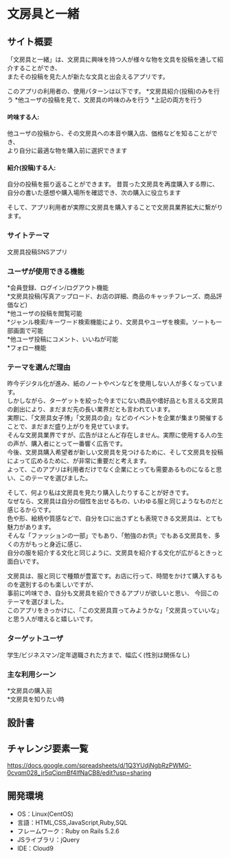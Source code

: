 # 文房具と一緒

## サイト概要
「文房具と一緒」は、文房具に興味を持つ人が様々な物を文具を投稿を通して紹介することができ、  
またその投稿を見た人が新たな文具と出会えるアプリです。

このアプリの利用者の、使用パターンは以下です。
*文房具紹介(投稿)のみを行う
*他ユーザの投稿を見て、文房具の吟味のみを行う
*上記の両方を行う

#### 吟味する人:
他ユーザの投稿から、その文房具への本音や購入店、価格などを知ることができ、　  
より自分に最適な物を購入前に選択できます

#### 紹介(投稿)する人:
自分の投稿を振り返ることができます。
昔買った文房具を再度購入する際に、自分の書いた感想や購入場所を確認でき、次の購入に役立ちます

そして、アプリ利用者が実際に文房具を購入することで文房具業界拡大に繋がります。

### サイトテーマ
文房具投稿SNSアプリ

### ユーザが使用できる機能
*会員登録、ログイン/ログアウト機能  
*文房具投稿(写真アップロード、お店の詳細、商品のキャッチフレーズ、商品評価など)  
*他ユーザの投稿を閲覧可能  
*ジャンル検索/キーワード検索機能により、文房具やユーザを検索。ソートも一部画面で可能  
*他ユーザ投稿にコメント、いいねが可能  
*フォロー機能

### テーマを選んだ理由
昨今デジタル化が進み、紙のノートやペンなどを使用しない人が多くなっています。  
しかしながら、ターゲットを絞った今までにない商品や嗜好品とも言える文房具の創出により、まだまだ先の長い業界だとも言われています。  
実際に、「文房具女子博」「文房具の会」などのイベントを企業が集まり開催することで、まだまだ盛り上がりを見せています。   
そんな文房具業界ですが、広告がほとんど存在しません。実際に使用する人の生の声が、購入者にとって一番響く広告です。  
今後、文房具購入希望者が新しい文房具を見つけるために、そして文房具を投稿によって広めるために、が非常に重要だと考えます。  
よって、このアプリは利用者だけでなく企業にとっても需要あるものになると思い、このテーマを選びました。  

そして、何より私は文房具を見たり購入したりすることが好きです。    
なぜなら、文房具は自分の個性を出せるもの、いわゆる服と同じようなものだと感じるからです。  
色や形、絵柄や質感などで、自分を口に出さずとも表現できる文房具は、とても魅力があります。   
そんな「ファッションの一部」でもあり、「勉強のお供」でもある文房具を、多くの方がもっと身近に感じ、  
自分の服を紹介する文化と同じように、文房具を紹介する文化が広がるときっと面白いです。  

文房具は、服と同じで種類が豊富です。お店に行って、時間をかけて購入するものを選別するのも楽しいですが、     
事前に吟味でき、自分も文房具を紹介できるアプリが欲しいと思い、  今回このテーマを選びました。  
このアプリをきっかけに、「この文房具買ってみようかな」「文房具っていいな」と思う人が増えると嬉しいです。

### ターゲットユーザ
学生/ビジネスマン/定年退職された方まで、幅広く(性別は関係なし)

### 主な利用シーン
*文房具の購入前  
*文房具を知りたい時

## 設計書

## チャレンジ要素一覧
https://docs.google.com/spreadsheets/d/1Q3YUdjNgbRzPWMG-0cvqm028_jr5qCipmBf4lfNaCB8/edit?usp=sharing

## 開発環境
- OS：Linux(CentOS)
- 言語：HTML,CSS,JavaScript,Ruby,SQL
- フレームワーク：Ruby on Rails 5.2.6
- JSライブラリ：jQuery
- IDE：Cloud9

